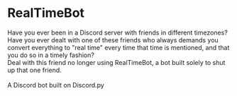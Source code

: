# RealTimeBot
Have you ever been in a Discord server with friends in different timezones?
<br>
Have you ever dealt with one of these friends who always demands you convert everything to "real time" every time that time is mentioned, and that you do so in a timely fashion?
<br>
Deal with this friend no longer using RealTimeBot, a bot built solely to shut up that one friend. 
<br>
<br>
A Discord bot built on Discord.py 

